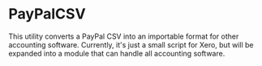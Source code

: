 PayPalCSV
=========

This utility converts a PayPal CSV into an importable format for other accounting software.
Currently, it's just a small script for Xero, but will be expanded into a module that can handle all accounting software.
